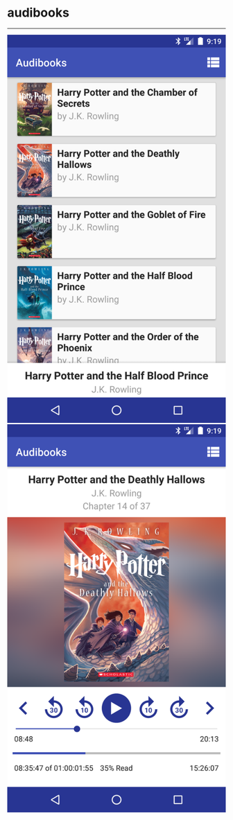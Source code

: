 # audibooks

------------
![book chooser](https://raw.githubusercontent.com/BestintheVerse/audibooks/master/Images/book_chooser.png)
![play book](https://raw.githubusercontent.com/BestintheVerse/audibooks/master/Images/play_book.png)
